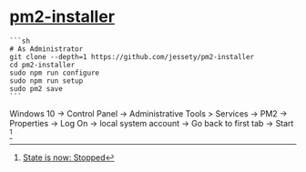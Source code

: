# [pm2-installer](https://github.com/jessety/pm2-installer)

````{tab} Windows 10
```sh
# As Administrator
git clone --depth=1 https://github.com/jessety/pm2-installer
cd pm2-installer
sudo npm run configure
sudo npm run setup
sudo pm2 save
```
````

Windows 10 → Control Panel → Administrative Tools > Services → PM2 → Properties → Log On → local system account → Go back to first tab → Start [^1]

[^1]: [State is now: Stopped](https://github.com/jessety/pm2-installer/issues/69)